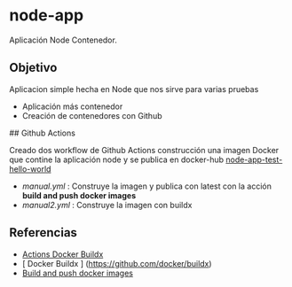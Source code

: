 # node-app
Aplicación Node Contenedor.

## Objetivo

Aplicacion simple hecha en Node que nos sirve para varias pruebas

  * Aplicación más contenedor
  * Creación de contenedores con Github


## Github Actions

Creado dos workflow de Github Actions construcción una imagen Docker que contine la aplicación node y se
publica en docker-hub [node-app-test-hello-world](https://hub.docker.com/repository/registry-1.docker.io/jmmirand/node-app-test-hello-world/tags?page=1)

  * *manual.yml* : Construye la imagen y publica con latest con la acción **build and push docker images** 
  * *manual2.yml* : Construye la imagen con buildx 


##  Referencias

 * [ Actions Docker Buildx ](https://github.com/marketplace/actions/docker-buildx)
 * [ Docker Buildx ] (https://github.com/docker/buildx)
 * [ Build and push docker images ](https://github.com/marketplace/actions/build-and-push-docker-images)





